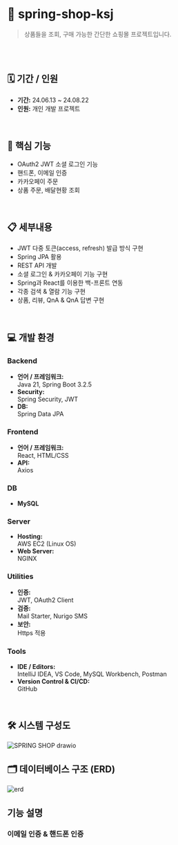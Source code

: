 # 🛒 spring-shop-ksj
> 상품들을 조회, 구매 가능한 간단한 쇼핑몰 프로젝트입니다.
<br>
<br>

## 🗓️ 기간 / 인원
- **기간:** 24.06.13 ~ 24.08.22
- **인원:** 개인 개발 프로젝트
<br>

## 🔑 핵심 기능
- OAuth2 JWT 소셜 로그인 기능
- 핸드폰, 이메일 인증
- 카카오페이 주문
- 상품 주문, 배달현황 조회
<br>

## 📋 세부내용
- JWT 다중 토큰(access, refresh) 발급 방식 구현
- Spring JPA 활용
- REST API 개발
- 소셜 로그인 & 카카오페이 기능 구현
- Spring과 React를 이용한 백-프론트 연동
- 각종 검색 & 열람 기능 구현
- 상품, 리뷰, QnA & QnA 답변 구현
<br>

## 💻 개발 환경

### Backend
- **언어 / 프레임워크:**  
  Java 21, Spring Boot 3.2.5
- **Security:**  
  Spring Security, JWT
- **DB:**  
  Spring Data JPA

### Frontend
- **언어 / 프레임워크:**  
  React, HTML/CSS
- **API:**  
  Axios

### DB
- **MySQL**

### Server
- **Hosting:**  
  AWS EC2 (Linux OS)
- **Web Server:**  
  NGINX

### Utilities
- **인증:**  
  JWT, OAuth2 Client
- **검증:**  
  Mail Starter, Nurigo SMS
- **보안:**  
  Https 적용

### Tools
- **IDE / Editors:**  
  IntelliJ IDEA, VS Code, MySQL Workbench, Postman
- **Version Control & CI/CD:**  
  GitHub
<br>

## 🛠️ 시스템 구성도
![SPRING SHOP drawio](https://github.com/user-attachments/assets/3c73ac2f-9cbe-4d51-92cc-9eb0c7fb1363)
<br>

## 🗂️ 데이터베이스 구조 (ERD)
![erd](https://github.com/user-attachments/assets/4bb689ad-dd85-4f84-99ee-5b8dfae43904)
<br>

## 기능 설명

### 이메일 인증 & 핸드폰 인증


